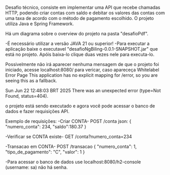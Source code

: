 Desafio técnico, consiste em implementar uma API que recebe chamadas HTTP, podendo criar contas com saldo e debitar os valores das contas com uma taxa de acordo com o método de pagamento escolhido. O projeto utiliza Java e Spring Framework.

Há um diagrama sobre o overview do projeto na pasta "desafioPdf".

-É necessário utilizar a versão JAVA 21 ou superior!
-Para executar a aplicação baixe o executavel "desafioNgBiling-0.0.1-SNAPSHOT.jar" que está no projeto. Apóis baixa-lo clique duas vezes nele para executa-lo. 

Possivelmente não irá aparecer nenhuma mensagem de que o projeto foi iniciado, acesse localhost:8080/ para vericar, caso apareceça 
Whitelabel Error Page
This application has no explicit mapping for /error, so you are seeing this as a fallback.

Sun Jun 22 12:48:03 BRT 2025
There was an unexpected error (type=Not Found, status=404).

o projeto está sendo executado e agora você pode acessar o banco de dados e fazer requisições API.

Exemplo de requisições:
-Criar CONTA-
POST /conta
json: {
    "numero_conta": 234,
    "saldo":180.37
}

-Verificar se CONTA existe-
GET /conta?numero_conta=234

-Transacao em CONTA-
POST /transacao
{
    "numero_conta": 1,
    "tipo_de_pagamento": "C",
    "valor": 1
}

-Para acessar o banco de dados use localhost:8080/h2-console (username: sa) não há senha. 
